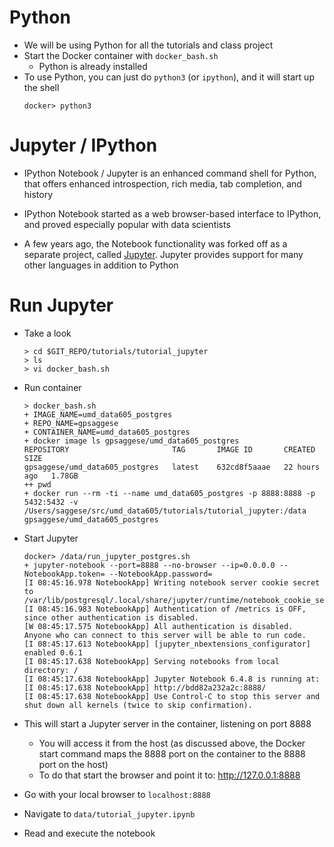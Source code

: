 # Python

- We will be using Python for all the tutorials and class project
- Start the Docker container with `docker_bash.sh`
  - Python is already installed
- To use Python, you can just do `python3` (or `ipython`), and it will start up the
  shell
  ```
  docker> python3
  ```

# Jupyter / IPython

- IPython Notebook / Jupyter is an enhanced command shell for Python, that offers
  enhanced introspection, rich media, tab completion, and history

- IPython Notebook started as a web browser-based interface to IPython, and
  proved especially popular with data scientists
- A few years ago, the Notebook functionality was forked off as a separate project,
  called [Jupyter](http://jupyter.org/). Jupyter provides support for many other
  languages in addition to Python

# Run Jupyter

- Take a look
  ```
  > cd $GIT_REPO/tutorials/tutorial_jupyter
  > ls
  > vi docker_bash.sh 
  ```

- Run container
  ```
  > docker_bash.sh
  + IMAGE_NAME=umd_data605_postgres
  + REPO_NAME=gpsaggese
  + CONTAINER_NAME=umd_data605_postgres
  + docker image ls gpsaggese/umd_data605_postgres
  REPOSITORY                       TAG       IMAGE ID       CREATED        SIZE
  gpsaggese/umd_data605_postgres   latest    632cd8f5aaae   22 hours ago   1.78GB
  ++ pwd
  + docker run --rm -ti --name umd_data605_postgres -p 8888:8888 -p 5432:5432 -v /Users/saggese/src/umd_data605/tutorials/tutorial_jupyter:/data gpsaggese/umd_data605_postgres
  ```

- Start Jupyter
  ```
  docker> /data/run_jupyter_postgres.sh
  + jupyter-notebook --port=8888 --no-browser --ip=0.0.0.0 --NotebookApp.token= --NotebookApp.password=
  [I 08:45:16.978 NotebookApp] Writing notebook server cookie secret to /var/lib/postgresql/.local/share/jupyter/runtime/notebook_cookie_secret
  [I 08:45:16.983 NotebookApp] Authentication of /metrics is OFF, since other authentication is disabled.
  [W 08:45:17.575 NotebookApp] All authentication is disabled.  Anyone who can connect to this server will be able to run code.
  [I 08:45:17.613 NotebookApp] [jupyter_nbextensions_configurator] enabled 0.6.1
  [I 08:45:17.638 NotebookApp] Serving notebooks from local directory: /
  [I 08:45:17.638 NotebookApp] Jupyter Notebook 6.4.8 is running at:
  [I 08:45:17.638 NotebookApp] http://bdd82a232a2c:8888/
  [I 08:45:17.638 NotebookApp] Use Control-C to stop this server and shut down all kernels (twice to skip confirmation).
  ```

- This will start a Jupyter server in the container, listening on port 8888
    - You will access it from the host (as discussed above, the Docker start command
      maps the 8888 port on the container to the 8888 port on the host)
    - To do that start the browser and point it to: http://127.0.0.1:8888

- Go with your local browser to `localhost:8888`

- Navigate to `data/tutorial_jupyter.ipynb`

- Read and execute the notebook
